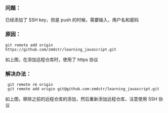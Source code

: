 ### 问题：
已经添加了 SSH key，但是 push 的时候，需要输入，用户名和密码  
### 原因：
```git
git remote add origin https://github.com/zmdstr/learning_javascript.git
```
如上图，在添加远程仓库时，使用了 https 协议  
### 解决办法：
```git
 git remote rm origin
 git remote add origin git@github.com:zmdstr/learning_javascript.git
```
如上图，移除之前的远程仓库的添加，然后重新添加远程仓库，注意使用 SSH 协议